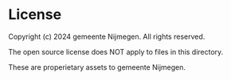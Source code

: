 # License

Copyright (c) 2024 gemeente Nijmegen. All rights reserved.

The open source license does NOT apply to files in this directory.

These are properietary assets to gemeente Nijmegen.
